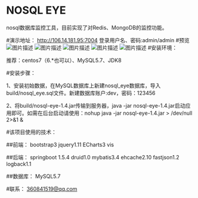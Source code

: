 # NOSQL EYE
nosql数据库监控工具，目前实现了对Redis、MongoDB的监控功能。

#演示地址：
http://106.14.181.95:7004 
登录用户名、密码:admin/admin
#预览
![图片描述](http://112.74.163.112/tmp/11.png)
![图片描述](http://112.74.163.112/tmp/22.png)
![图片描述](http://112.74.163.112/tmp/33.png)
![图片描述](http://112.74.163.112/tmp/44.png)
![图片描述](http://112.74.163.112/tmp/55.png)
#安装环境：

推荐：centos7（6.*也可以）、MySQL5.7、JDK8

#安装步骤：

1、安装初始数据，在MySQL数据库上新建nosql_eye数据库，导入build/nosql_eye.sql文件。新建数据库账户:dev，密码：123456

2、将build/nosql-eye-1.4.jar传输到服务器，java -jar nosql-eye-1.4.jar启动应用即可。如需在后台启动请使用：nohup java -jar nosql-eye-1.4.jar > /dev/null 2>&1 &

#该项目使用的技术：

##前端：
bootstrap3
jquery1.11
ECharts3
vis

##后端：
springboot 1.5.4
druid1.0
mybatis3.4
ehcache2.10
fastjson1.2
logback1.1

##数据库：
MySQL5.7


#联系：
360841519@qq.com
